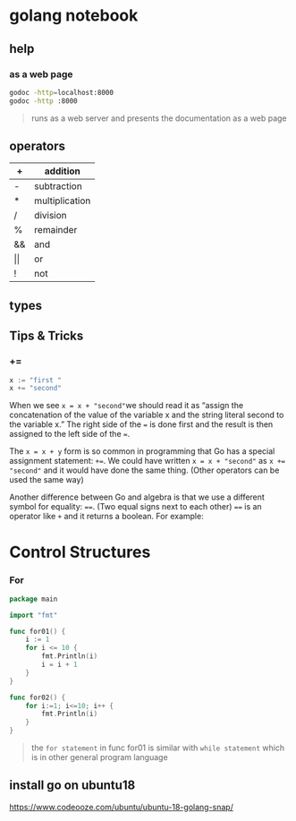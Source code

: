 # golang notebook



## help

### as a web page

```bash
godoc -http=localhost:8000
godoc -http :8000
```

> runs as a web server and presents the documentation as a web page

## operators

| +    | addition       |
| ---- | -------------- |
| -    | subtraction    |
| *    | multiplication |
| /    | division       |
| %    | remainder      |
| &&   | and            |
| \|\| | or             |
| !    | not            |

## types



## Tips & Tricks

### +=

```go
x := "first "
x += "second"
```

When we see `x = x + "second"`we should read it as “assign the concatenation of the value of the variable x and the string literal second to the variable x.” The right side of the `=` is done first and the result is then assigned to the left side of the `=`.

The `x = x + y` form is so common in programming that Go has a special assignment statement: `+=`. We could have written `x = x + "second"` as `x += "second"` and it would have done the same thing. (Other operators can be used the same way)

Another difference between Go and algebra is that we use a different symbol for equality: `==`. (Two equal signs next to each other) `==` is an operator like `+` and it returns a boolean. For example:





# Control Structures

### For

```go
package main

import "fmt"

func for01() {
    i := 1
    for i <= 10 {
        fmt.Println(i)
        i = i + 1
    }
}

func for02() {
    for i:=1; i<=10; i++ {
        fmt.Println(i)
    }
}


```

> the `for statement` in func for01  is similar with `while statement` which is in other general program language



## install go on ubuntu18

 https://www.codeooze.com/ubuntu/ubuntu-18-golang-snap/ 